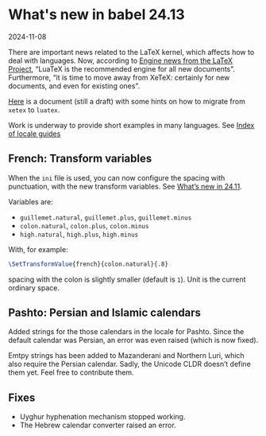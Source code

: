 # What's new in babel 24.13

2024-11-08

There are important news related to the LaTeX kernel, which affects
how to deal with languages. Now, according to [Engine news from the
LaTeX Project](https://www.texdev.net/2024/11/05/engine-news-from-the-latex-project),
“LuaTeX is the recommended engine for all new documents”. Furthermore,
“it is time to move away from XeTeX: certainly for new documents, and
even for existing ones”.

[Here](https://latex3.github.io/babel/guides/migrating-xetex-luatex.html) is a document (still a draft) with
some hints on how to migrate from `xetex` to `luatex`.

Work is underway to provide short examples in many languages.
See [Index of locale guides](https://latex3.github.io/babel/guides/index-locale.html)

## French: Transform variables

When the `ini` file is used, you can now configure the spacing with
punctuation, with the new transform variables. See [What’s new in
24.11](https://latex3.github.io/babel/news/whats-new-in-babel-24.11.html).

Variables are:
* `guillemet.natural`, `guillemet.plus`, `guillemet.minus`
* `colon.natural`, `colon.plus`, `colon.minus`
* `high.natural`, `high.plus`, `high.minus` 

With, for example:
```tex
\SetTransformValue{french}{colon.natural}{.8}
```
spacing with the colon is slightly smaller (default is `1`). Unit
is the current ordinary space.

## Pashto: Persian and Islamic calendars

Added strings for the those calendars in the locale for Pashto. Since
the default calendar was Persian, an error was even raised (which is
now fixed).

Emtpy strings has been added to Mazanderani and Northern Luri, which
also require the Persian calendar. Sadly, the Unicode CLDR doesn’t
define them yet. Feel free to contribute them.

## Fixes

* Uyghur hyphenation mechanism stopped working.
* The Hebrew calendar converter raised an error.







